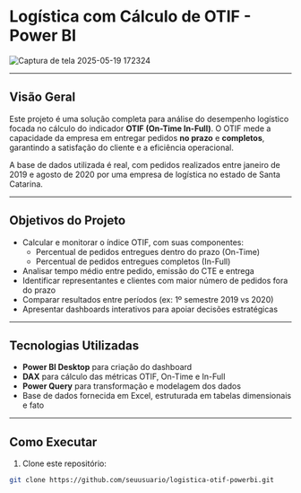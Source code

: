# Logística com Cálculo de OTIF - Power BI

![Captura de tela 2025-05-19 172324](https://github.com/user-attachments/assets/2922a2ac-617b-48fb-9f2f-1fe1e9b9607e)


---

## Visão Geral

Este projeto é uma solução completa para análise do desempenho logístico focada no cálculo do indicador **OTIF (On-Time In-Full)**. O OTIF mede a capacidade da empresa em entregar pedidos **no prazo** e **completos**, garantindo a satisfação do cliente e a eficiência operacional.

A base de dados utilizada é real, com pedidos realizados entre janeiro de 2019 e agosto de 2020 por uma empresa de logística no estado de Santa Catarina.

---

## Objetivos do Projeto

- Calcular e monitorar o índice OTIF, com suas componentes:
  - Percentual de pedidos entregues dentro do prazo (On-Time)
  - Percentual de pedidos entregues completos (In-Full)
- Analisar tempo médio entre pedido, emissão do CTE e entrega
- Identificar representantes e clientes com maior número de pedidos fora do prazo
- Comparar resultados entre períodos (ex: 1º semestre 2019 vs 2020)
- Apresentar dashboards interativos para apoiar decisões estratégicas

---

## Tecnologias Utilizadas

- **Power BI Desktop** para criação do dashboard
- **DAX** para cálculo das métricas OTIF, On-Time e In-Full
- **Power Query** para transformação e modelagem dos dados
- Base de dados fornecida em Excel, estruturada em tabelas dimensionais e fato

---

## Como Executar

1. Clone este repositório:

```bash
git clone https://github.com/seuusuario/logistica-otif-powerbi.git

